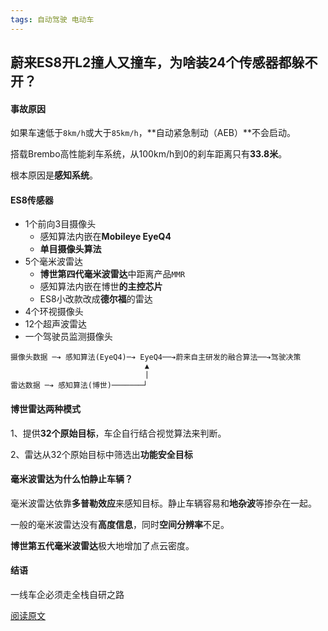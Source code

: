```yaml
---
tags: 自动驾驶 电动车
---
```


## 蔚来ES8开L2撞人又撞车，为啥装24个传感器都躲不开？



#### 事故原因

如果车速低于`8km/h`或大于`85km/h`，**自动紧急制动（AEB）**不会启动。

搭载Brembo高性能刹车系统，从100km/h到0的刹车距离只有**33.8米**。

根本原因是**感知系统**。



#### ES8传感器

* 1个前向3目摄像头
  * 感知算法内嵌在**Mobileye EyeQ4**
  * **单目摄像头算法**
* 5个毫米波雷达
  * **博世第四代毫米波雷达**中距离产品`MMR`
  * 感知算法内嵌在博世**的主控芯片**
  * ES8小改款改成**德尔福**的雷达
* 4个环视摄像头
* 12个超声波雷达
* 一个驾驶员监测摄像头



```
摄像头数据 ─➔ 感知算法(EyeQ4)─➔ EyeQ4──➔蔚来自主研发的融合算法──➔驾驶决策
                              ▲
                              | 
雷达数据 ─➔ 感知算法(博世)───────┘
```



#### 博世雷达两种模式

1、提供**32个原始目标**，车企自行结合视觉算法来判断。

2、雷达从32个原始目标中筛选出**功能安全目标**



#### 毫米波雷达为什么怕静止车辆？

毫米波雷达依靠**多普勒效应**来感知目标。静止车辆容易和**地杂波**等掺杂在一起。

一般的毫米波雷达没有**高度信息**，同时**空间分辨率**不足。

**博世第五代毫米波雷达**极大地增加了点云密度。



#### 结语

一线车企必须走全栈自研之路



[阅读原文](https://mp.weixin.qq.com/s/UIY534AQ79JNmhZRAhlKKA)



